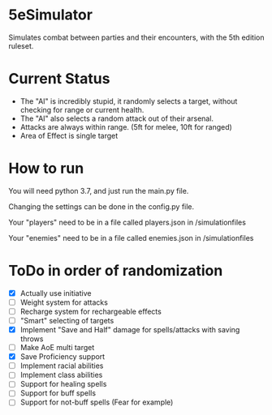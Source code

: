 # 5eSimulator
Simulates combat between parties and their encounters, with the 5th edition ruleset.

# Current Status
- The "AI" is incredibly stupid, it randomly selects a target, without checking for range or current health.
- The "AI" also selects a random attack out of their arsenal.
- Attacks are always within range. (5ft for melee, 10ft for ranged)
- Area of Effect is single target

# How to run
You will need python 3.7, and just run the main.py file.

Changing the settings can be done in the config.py file.

Your "players" need to be in a file called players.json in /simulationfiles

Your "enemies" need to be in a file called enemies.json in /simulationfiles

# ToDo in order of randomization
- [x] Actually use initiative
- [ ] Weight system for attacks
- [ ] Recharge system for rechargeable effects
- [ ] "Smart" selecting of targets
- [x] Implement "Save and Half" damage for spells/attacks with saving throws
- [ ] Make AoE multi target
- [x] Save Proficiency support
- [ ] Implement racial abilities
- [ ] Implement class abilities
- [ ] Support for healing spells
- [ ] Support for buff spells
- [ ] Support for not-buff spells (Fear for example)
